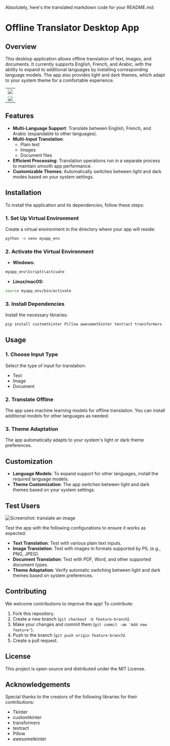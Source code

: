 Absolutely, here's the translated markdown code for your README.md:

# Offline Translator Desktop App


## Overview

This desktop application allows offline translation of text, images, and documents. It currently supports English, French, and Arabic, with the ability to expand to additional languages by installing corresponding language models. The app also provides light and dark themes, which adapt to your system theme for a comfortable experience.

<table>
  <tr>
    <td><img src="https://github.com/user-attachments/assets/4245cc88-8cfb-4344-a058-b76aac12b7d6"></td>
  </tr>
  <tr>
    <td><img src="https://github.com/user-attachments/assets/d1f9726b-8319-4cab-be27-558057e84407"></td>
  </tr>
</table>

## Features

* **Multi-Language Support**: Translate between English, French, and Arabic (expandable to other languages).
* **Multi-Input Translation**:
    * Plain text
    * Images
    * Document files
* **Efficient Processing**: Translation operations run in a separate process to maintain smooth app performance.
* **Customizable Themes**: Automatically switches between light and dark modes based on your system settings.

## Installation

To install the application and its dependencies, follow these steps:

### 1. Set Up Virtual Environment

Create a virtual environment in the directory where your app will reside:

```bash
python -m venv myapp_env
```

### 2. Activate the Virtual Environment

* **Windows:**

```bash
myapp_env\Scripts\activate
```

* **Linux/macOS:**

```bash
source myapp_env/bin/activate
```

### 3. Install Dependencies

Install the necessary libraries:

```bash
pip install customtkinter Pillow awesometkinter textract transformers
```

## Usage

### 1. Choose Input Type

Select the type of input for translation:

* Text
* Image
* Document

### 2. Translate Offline

The app uses machine learning models for offline translation. You can install additional models for other languages as needed.

### 3. Theme Adaptation

The app automatically adapts to your system's light or dark theme preferences.

## Customization

* **Language Models**: To expand support for other languages, install the required language models.
* **Theme Customization**: The app switches between light and dark themes based on your system settings.

## Test Users

![Screenshot: translate an image](https://github.com/user-attachments/assets/0a58801f-9aca-41ea-88c7-8be5cc57f14e)

Test the app with the following configurations to ensure it works as expected:

* **Text Translation**: Test with various plain text inputs.
* **Image Translation**: Test with images in formats supported by PIL (e.g., PNG, JPEG).
* **Document Translation**: Test with PDF, Word, and other supported document types.
* **Theme Adaptation**: Verify automatic switching between light and dark themes based on system preferences.

## Contributing

We welcome contributions to improve the app! To contribute:

1. Fork this repository.
2. Create a new branch (`git checkout -b feature-branch`).
3. Make your changes and commit them (`git commit -am 'Add new feature'`).
4. Push to the branch (`git push origin feature-branch`).
5. Create a pull request.

## License

This project is open-source and distributed under the MIT License.

## Acknowledgements

Special thanks to the creators of the following libraries for their contributions:

* Tkinter
* customtkinter
* transformers
* textract
* Pillow
* awesometkinter
